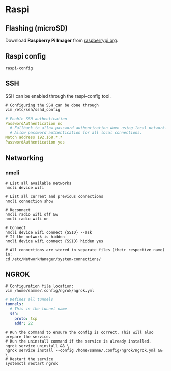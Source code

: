 # Raspi

## Flashing (microSD)

Download **Raspberry Pi Imager** from [raspberrypi.org](https://www.raspberrypi.org/software/).

## Raspi config

```shell
raspi-config
```

## SSH

SSH can be enabled through the raspi-config tool.

```shell
# Configuring the SSH can be done through
vim /etc/ssh/sshd_config
```

```yaml
# Enable SSH authentication
PasswordAuthentication no
  # Fallback to allow password authentication when using local network.
  # Allow password authentication for all local connections.
Match address 192.168.*.*
PasswordAuthentication yes
```

## Networking

### nmcli

```shell
# List all available networks
nmcli device wifi
```

```shell
# List all current and previous connections
nmcli connection show
```

```shell
# Reconnect
nmcli radio wifi off &&
nmcli radio wifi on
```

```shell
# Connect
nmcli device wifi connect {SSID} --ask
# If the network is hidden
nmcli device wifi connect {SSID} hidden yes

# All connections are stored in separate files (their respective name) in:
cd /etc/NetworkManager/system-connections/
```

## NGROK

```shell
# Configuration file location:
vim /home/samme/.config/ngrok/ngrok.yml
```

```yaml
# Defines all tunnels
tunnels:
  # This is the tunnel name
  ssh:
    proto: tcp
    addr: 22
```

```shell
# Run the command to ensure the config is correct. This will also prepare the service.
# Run the uninstall command if the service is already installed.
ngrok service uninstall && \
ngrok service install --config /home/samme/.config/ngrok/ngrok.yml && \
# Restart the service
systemctl restart ngrok
```
